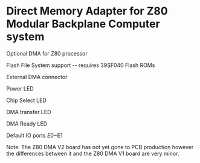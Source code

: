 # Direct Memory Adapter for Z80 Modular Backplane Computer system

Optional DMA for Z80 processor

Flash File System support -- requires 39SF040 Flash ROMs

External DMA connector

Power LED

Chip Select LED

DMA transfer LED

DMA Ready LED

Default IO ports $E0-$E1

Note: The Z80 DMA V2 board has not yet gone to PCB production however the differences between it and the Z80 DMA V1 board are very minor.
